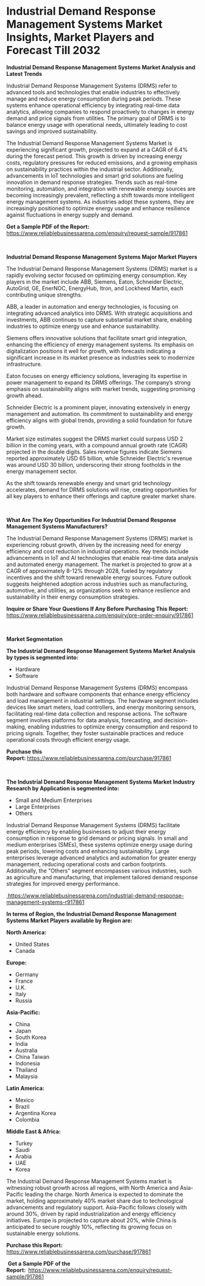 <p><h1>Industrial Demand Response Management Systems Market Insights, Market Players and Forecast Till 2032</h1></p><p><strong>Industrial Demand Response Management Systems Market Analysis and Latest Trends</strong></p>
<p><p>Industrial Demand Response Management Systems (DRMS) refer to advanced tools and technologies that enable industries to effectively manage and reduce energy consumption during peak periods. These systems enhance operational efficiency by integrating real-time data analytics, allowing companies to respond proactively to changes in energy demand and price signals from utilities. The primary goal of DRMS is to balance energy usage with operational needs, ultimately leading to cost savings and improved sustainability.</p><p>The Industrial Demand Response Management Systems Market is experiencing significant growth, projected to expand at a CAGR of 6.4% during the forecast period. This growth is driven by increasing energy costs, regulatory pressures for reduced emissions, and a growing emphasis on sustainability practices within the industrial sector. Additionally, advancements in IoT technologies and smart grid solutions are fueling innovation in demand response strategies. Trends such as real-time monitoring, automation, and integration with renewable energy sources are becoming increasingly prevalent, reflecting a shift towards more intelligent energy management systems. As industries adopt these systems, they are increasingly positioned to optimize energy usage and enhance resilience against fluctuations in energy supply and demand.</p></p>
<p><strong>Get a Sample PDF of the Report:&nbsp;</strong> <a href="https://www.reliablebusinessarena.com/enquiry/request-sample/917861?utm_campaign=2221&utm_medium=2&utm_source=Github&utm_content=ia&utm_term=18042025&utm_id=industrial-demand-response-management-systems">https://www.reliablebusinessarena.com/enquiry/request-sample/917861</a></p>
<p>&nbsp;</p>
<p><strong>Industrial Demand Response Management Systems Major Market Players</strong></p>
<p><p>The Industrial Demand Response Management Systems (DRMS) market is a rapidly evolving sector focused on optimizing energy consumption. Key players in the market include ABB, Siemens, Eaton, Schneider Electric, AutoGrid, GE, EnerNOC, EnergyHub, Itron, and Lockheed Martin, each contributing unique strengths. </p><p>ABB, a leader in automation and energy technologies, is focusing on integrating advanced analytics into DRMS. With strategic acquisitions and investments, ABB continues to capture substantial market share, enabling industries to optimize energy use and enhance sustainability.</p><p>Siemens offers innovative solutions that facilitate smart grid integration, enhancing the efficiency of energy management systems. Its emphasis on digitalization positions it well for growth, with forecasts indicating a significant increase in its market presence as industries seek to modernize infrastructure.</p><p>Eaton focuses on energy efficiency solutions, leveraging its expertise in power management to expand its DRMS offerings. The company’s strong emphasis on sustainability aligns with market trends, suggesting promising growth ahead.</p><p>Schneider Electric is a prominent player, innovating extensively in energy management and automation. Its commitment to sustainability and energy efficiency aligns with global trends, providing a solid foundation for future growth. </p><p>Market size estimates suggest the DRMS market could surpass USD 2 billion in the coming years, with a compound annual growth rate (CAGR) projected in the double digits. Sales revenue figures indicate Siemens reported approximately USD 65 billion, while Schneider Electric's revenue was around USD 30 billion, underscoring their strong footholds in the energy management sector.</p><p>As the shift towards renewable energy and smart grid technology accelerates, demand for DRMS solutions will rise, creating opportunities for all key players to enhance their offerings and capture greater market share.</p></p>
<p>&nbsp;</p>
<p><strong>What Are The Key Opportunities For Industrial Demand Response Management Systems Manufacturers?</strong></p>
<p><p>The Industrial Demand Response Management Systems (DRMS) market is experiencing robust growth, driven by the increasing need for energy efficiency and cost reduction in industrial operations. Key trends include advancements in IoT and AI technologies that enable real-time data analysis and automated energy management. The market is projected to grow at a CAGR of approximately 8-12% through 2028, fueled by regulatory incentives and the shift toward renewable energy sources. Future outlook suggests heightened adoption across industries such as manufacturing, automotive, and utilities, as organizations seek to enhance resilience and sustainability in their energy consumption strategies.</p></p>
<p><strong>Inquire or Share Your Questions If Any Before Purchasing This Report:</strong> <a href="https://www.reliablebusinessarena.com/enquiry/pre-order-enquiry/917861?utm_campaign=2221&utm_medium=2&utm_source=Github&utm_content=ia&utm_term=18042025&utm_id=industrial-demand-response-management-systems">https://www.reliablebusinessarena.com/enquiry/pre-order-enquiry/917861</a></p>
<p>&nbsp;</p>
<p><strong>Market Segmentation</strong></p>
<p><strong>The Industrial Demand Response Management Systems Market Analysis by types is segmented into:</strong></p>
<p><ul><li>Hardware</li><li>Software</li></ul></p>
<p><p>Industrial Demand Response Management Systems (DRMS) encompass both hardware and software components that enhance energy efficiency and load management in industrial settings. The hardware segment includes devices like smart meters, load controllers, and energy monitoring sensors, facilitating real-time data collection and response actions. The software segment involves platforms for data analysis, forecasting, and decision-making, enabling industries to optimize energy consumption and respond to pricing signals. Together, they foster sustainable practices and reduce operational costs through efficient energy usage.</p></p>
<p><strong>Purchase this Report:&nbsp;</strong><a href="https://www.reliablebusinessarena.com/purchase/917861?utm_campaign=2221&utm_medium=2&utm_source=Github&utm_content=ia&utm_term=18042025&utm_id=industrial-demand-response-management-systems">https://www.reliablebusinessarena.com/purchase/917861</a></p>
<p>&nbsp;</p>
<p><strong>The Industrial Demand Response Management Systems Market Industry Research by Application is segmented into:</strong></p>
<p><ul><li>Small and Medium Enterprises</li><li>Large Enterprises</li><li>Others</li></ul></p>
<p><p>Industrial Demand Response Management Systems (DRMS) facilitate energy efficiency by enabling businesses to adjust their energy consumption in response to grid demand or pricing signals. In small and medium enterprises (SMEs), these systems optimize energy usage during peak periods, lowering costs and enhancing sustainability. Large enterprises leverage advanced analytics and automation for greater energy management, reducing operational costs and carbon footprints. Additionally, the "Others" segment encompasses various industries, such as agriculture and manufacturing, that implement tailored demand response strategies for improved energy performance.</p></p>
<p><a href="https://www.reliablebusinessarena.com/industrial-demand-response-management-systems-r917861?utm_campaign=2221&utm_medium=2&utm_source=Github&utm_content=ia&utm_term=18042025&utm_id=industrial-demand-response-management-systems">&nbsp;https://www.reliablebusinessarena.com/industrial-demand-response-management-systems-r917861</a></p>
<p><strong>In terms of Region, the Industrial Demand Response Management Systems Market Players available by Region are:</strong></p>
<p>
    <p> <strong> North America: </strong>
        <ul>
            <li>United States</li>
            <li>Canada</li>
        </ul>
        </p> 
    <p> <strong> Europe: </strong>
        <ul>
            <li>Germany</li>
            <li>France</li>
            <li>U.K.</li>
            <li>Italy</li>
            <li>Russia</li>
        </ul>
        </p> 
    <p> <strong> Asia-Pacific: </strong>
        <ul>
            <li>China</li>
            <li>Japan</li>
            <li>South Korea</li>
            <li>India</li>
            <li>Australia</li>
            <li>China Taiwan</li>
            <li>Indonesia</li>
            <li>Thailand</li>
            <li>Malaysia</li>
        </ul>
        </p> 
    <p> <strong> Latin America: </strong>
        <ul>
            <li>Mexico</li>
            <li>Brazil</li>
            <li>Argentina Korea</li>
            <li>Colombia</li>
        </ul>
        </p> 
    <p> <strong> Middle East & Africa: </strong>
        <ul>
            <li>Turkey</li>
            <li>Saudi</li>
            <li>Arabia</li>
            <li>UAE</li>
            <li>Korea</li>
        </ul>
    </p>
    </p>
<p><p>The Industrial Demand Response Management Systems market is witnessing robust growth across all regions, with North America and Asia-Pacific leading the charge. North America is expected to dominate the market, holding approximately 40% market share due to technological advancements and regulatory support. Asia-Pacific follows closely with around 30%, driven by rapid industrialization and energy efficiency initiatives. Europe is projected to capture about 20%, while China is anticipated to secure roughly 10%, reflecting its growing focus on sustainable energy solutions.</p></p>
<p><strong>Purchase this Report: </strong><a href="https://www.reliablebusinessarena.com/purchase/917861?utm_campaign=2221&utm_medium=2&utm_source=Github&utm_content=ia&utm_term=18042025&utm_id=industrial-demand-response-management-systems">https://www.reliablebusinessarena.com/purchase/917861</a></p>
<p>&nbsp;<strong>Get a Sample PDF of the Report:&nbsp;&nbsp;</strong><a href="https://www.reliablebusinessarena.com/enquiry/request-sample/917861?utm_campaign=2221&utm_medium=2&utm_source=Github&utm_content=ia&utm_term=18042025&utm_id=industrial-demand-response-management-systems">https://www.reliablebusinessarena.com/enquiry/request-sample/917861</a></p>
<p><strong></strong></p>
<p><p></p><p></p><p></p></p>